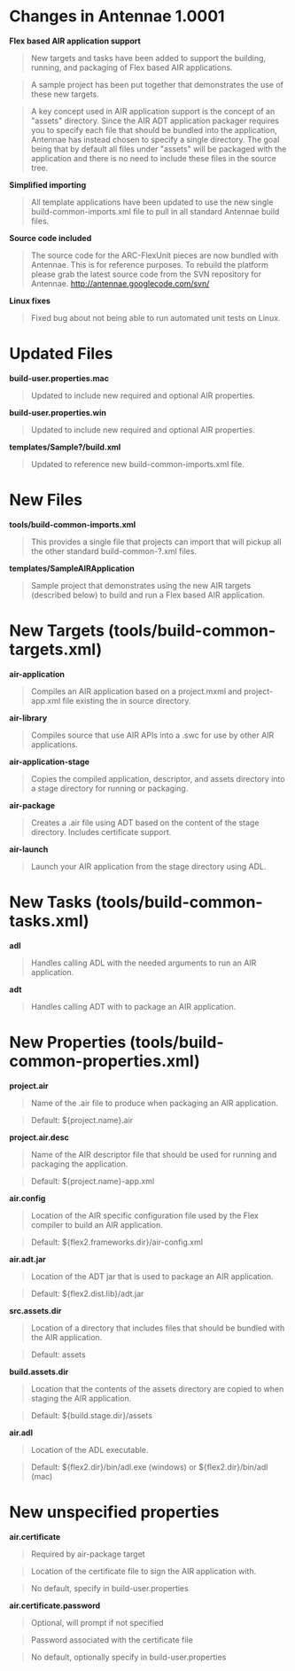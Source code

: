 # Changes in Antennae 1.0001 #

**Flex based AIR application support**
> New targets and tasks have been added to support the building,
> running, and packaging of Flex based AIR applications.

> A sample project has been put together that demonstrates the use
> of these new targets.

> A key concept used in AIR application support is the concept of an
> "assets" directory. Since the AIR ADT application packager
> requires you to specify each file that should be bundled into the
> application, Antennae has instead chosen to specify a single
> directory. The goal being that by default all files under "assets"
> will be packaged with the application and there is no need to
> include these files in the source tree.

**Simplified importing**
> All template applications have been updated to use the new single
> build-common-imports.xml file to pull in all standard Antennae
> build files.

**Source code included**
> The source code for the ARC-FlexUnit pieces are now bundled with
> Antennae. This is for reference purposes. To rebuild the platform
> please grab the latest source code from the SVN repository for
> Antennae. http://antennae.googlecode.com/svn/

**Linux fixes**
> Fixed bug about not being able to run automated unit tests on Linux.

# Updated Files #

**build-user.properties.mac**
> Updated to include new required and optional AIR properties.

**build-user.properties.win**
> Updated to include new required and optional AIR properties.

**templates/Sample?/build.xml**
> Updated to reference new build-common-imports.xml file.

# New Files #

**tools/build-common-imports.xml**
> This provides a single file that projects can import that will
> pickup all the other standard build-common-?.xml files.

**templates/SampleAIRApplication**
> Sample project that demonstrates using the new AIR targets
> (described below) to build and run a Flex based AIR application.

# New Targets (tools/build-common-targets.xml) #

**air-application**
> Compiles an AIR application based on a project.mxml and
> project-app.xml file existing the in source directory.

**air-library**
> Compiles source that use AIR APIs into a .swc for use by other
> AIR applications.

**air-application-stage**
> Copies the compiled application, descriptor, and assets
> directory into a stage directory for running or packaging.

**air-package**
> Creates a .air file using ADT based on the content of the stage
> directory. Includes certificate support.

**air-launch**
> Launch your AIR application from the stage directory using ADL.

# New Tasks (tools/build-common-tasks.xml) #

**adl**
> Handles calling ADL with the needed arguments to run an AIR
> application.

**adt**
> Handles calling ADT with to package an AIR application.

# New Properties (tools/build-common-properties.xml) #

**project.air**
> Name of the .air file to produce when packaging an AIR
> application.

> Default: ${project.name}.air

**project.air.desc**
> Name of the AIR descriptor file that should be used for running
> and packaging the application.

> Default: ${project.name}-app.xml

**air.config**
> Location of the AIR specific configuration file used by the Flex
> compiler to build an AIR application.

> Default: ${flex2.frameworks.dir}/air-config.xml

**air.adt.jar**
> Location of the ADT jar that is used to package an AIR application.

> Default: ${flex2.dist.lib}/adt.jar

**src.assets.dir**
> Location of a directory that includes files that should be bundled
> with the AIR application.

> Default: assets

**build.assets.dir**
> Location that the contents of the assets directory are copied to
> when staging the AIR application.

> Default: ${build.stage.dir}/assets

**air.adl**
> Location of the ADL executable.

> Default: ${flex2.dir}/bin/adl.exe (windows) or ${flex2.dir}/bin/adl (mac)

# New unspecified properties #

**air.certificate**
> Required by air-package target

> Location of the certificate file to sign the AIR application with.

> No default, specify in build-user.properties

**air.certificate.password**
> Optional, will prompt if not specified

> Password associated with the certificate file

> No default, optionally specify in build-user.properties